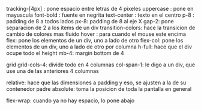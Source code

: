 tracking-[4px] : pone espacio entre letras de 4 pixeles
uppercase : pone en mayuscula
font-bold : fuente en negrita
text-center : texto en el centro
p-8 : padding de 8 a todos lados
px-8: padding de 8 al eje X
gap-2: pone separacion de 2 a los items de un div
transition-colors: hace la transicion de cambio de colores mas fluido
hover : para cuando el mouse este encima
flex: pone los elementos de un div, uno a lado de otro
flex-col: pone los elementos de un div, uno a lado de otro por columna
h-full: hace que el div ocupe todo el height
mb-4: margin bottom de 4


grid grid-cols-4: divide todo en 4 columnas
col-span-1: le digo a un div, que use una de las anteriores 4 columnas

relative: hace que las dimensiones a padding y eso, se ajusten a la de su contenedor padre
absolute: toma la posicion de toda la pantalla en general

flex-wrap: cuando ya no hay espacio, lo pone abajo